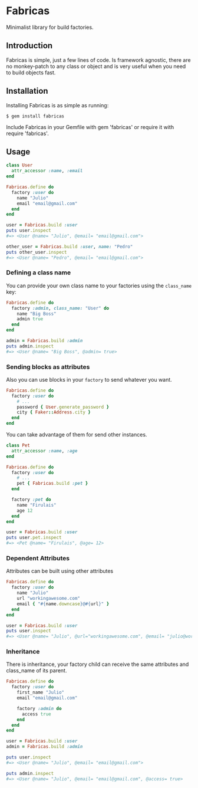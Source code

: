 Fabricas
====

Minimalist library for build factories.

## Introduction

Fabricas is simple, just a few lines of code. Is framework agnostic, there are no monkey-patch to any class or object and is very useful when you need to build objects fast.

## Installation

Installing Fabricas is as simple as running:

```
$ gem install fabricas
```

Include Fabricas in your Gemfile with gem 'fabricas' or require it with require 'fabricas'.

Usage
-----

```ruby
class User
  attr_accessor :name, :email
end

Fabricas.define do
  factory :user do
    name "Julio"
    email "email@gmail.com"
  end
end

user = Fabricas.build :user
puts user.inspect
#=> <User @name= "Julio", @email= "email@gmail.com">

other_user = Fabricas.build :user, name: "Pedro"
puts other_user.inspect
#=> <User @name= "Pedro", @email= "email@gmail.com">
```

### Defining a class name

You can provide your own class name to your factories using the `class_name` key:

```ruby
Fabricas.define do
  factory :admin, class_name: "User" do
    name "Big Boss"
    admin true
  end
end

admin = Fabricas.build :admin
puts admin.inspect
#=> <User @name= "Big Boss", @admin= true>
```

### Sending blocks as attributes

Also you can use blocks in your `factory` to send whatever you want.

```ruby
Fabricas.define do
  factory :user do
    # ...
    password { User.generate_password }
    city { Faker::Address.city }
  end
end
```

You can take advantage of them for send other instances.

```ruby
class Pet
  attr_accessor :name, :age
end

Fabricas.define do
  factory :user do
    # ...
    pet { Fabricas.build :pet }
  end

  factory :pet do
    name "Firulais"
    age 12
  end
end

user = Fabricas.build :user
puts user.pet.inspect
#=> <Pet @name= "Firulais", @age= 12>
```

### Dependent Attributes
Attributes can be built using other attributes

```ruby
Fabricas.define do
  factory :user do
    name "Julio"
    url "workingawesome.com"
    email { "#{name.downcase}@#{url}" }
  end
end

user = Fabricas.build :user
puts user.inspect
#=> <User @name= "Julio", @url="workingawesome.com", @email= "julio@workingawesome.com">
```

### Inheritance
There is inheritance, your factory child can receive the same attributes and class_name of its parent.

```ruby
Fabricas.define do
  factory :user do
    first_name "Julio"
    email "email@gmail.com"

    factory :admin do
      access true
    end
  end
end

user = Fabricas.build :user
admin = Fabricas.build :admin

puts user.inspect
#=> <User @name= "Julio", @email= "email@gmail.com">

puts admin.inspect
#=> <User @name= "Julio", @email= "email@gmail.com", @access= true>
```